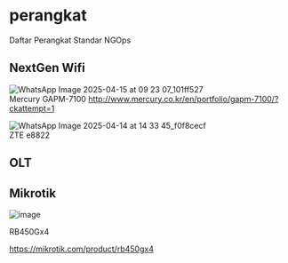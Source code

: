 # perangkat
Daftar Perangkat Standar NGOps

## NextGen Wifi

![WhatsApp Image 2025-04-15 at 09 23 07_101ff527](https://github.com/user-attachments/assets/3d16247d-c0a3-4c98-97d7-9ba3e791d76b)  
Mercury GAPM-7100
http://www.mercury.co.kr/en/portfolio/gapm-7100/?ckattempt=1

![WhatsApp Image 2025-04-14 at 14 33 45_f0f8cecf](https://github.com/user-attachments/assets/7753e9ee-26a9-41ba-bc4c-667574e9623d)  
ZTE e8822

## OLT

## Mikrotik

![image](https://github.com/user-attachments/assets/86b2f4ff-907c-4c52-a2ff-9b39d05e2f1d)

RB450Gx4

https://mikrotik.com/product/rb450gx4
